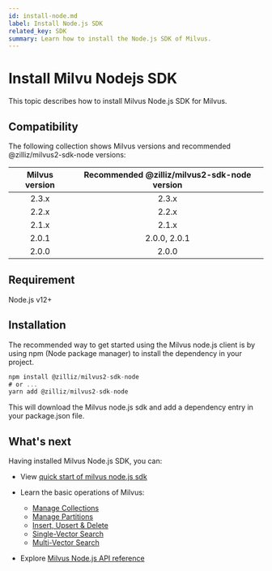 ```yaml
---
id: install-node.md
label: Install Node.js SDK
related_key: SDK
summary: Learn how to install the Node.js SDK of Milvus.
---
```


# Install Milvu Nodejs SDK

This topic describes how to install Milvus Node.js SDK for Milvus.

## Compatibility

The following collection shows Milvus versions and recommended @zilliz/milvus2-sdk-node versions:

| Milvus version | Recommended @zilliz/milvus2-sdk-node version |
| :------------: | :------------------------------------------: |
|     2.3.x      |                    2.3.x                     |
|     2.2.x      |                    2.2.x                     |
|     2.1.x      |                    2.1.x                     |
|     2.0.1      |                 2.0.0, 2.0.1                 |
|     2.0.0      |                    2.0.0                     |

## Requirement

Node.js v12+

## Installation

The recommended way to get started using the Milvus node.js client is by using npm (Node package manager) to install the dependency in your project.

```javascript
npm install @zilliz/milvus2-sdk-node
# or ...
yarn add @zilliz/milvus2-sdk-node
```

This will download the Milvus node.js sdk and add a dependency entry in your package.json file.

## What's next

Having installed Milvus Node.js SDK, you can:


- View [quick start of milvus node.js sdk](https://github.com/milvus-io/milvus-sdk-node)
- Learn the basic operations of Milvus:
  - [Manage Collections](manage-collections.md)
  - [Manage Partitions](manage-partitions.md)
  - [Insert, Upsert & Delete](insert-update-delete.md)
  - [Single-Vector Search](single-vector-search.md)
  - [Multi-Vector Search](multi-vector-search.md)

- Explore [Milvus Node.js API reference](/api-reference/node/v{{var.milvus_node_sdk_version}}/About.md)

